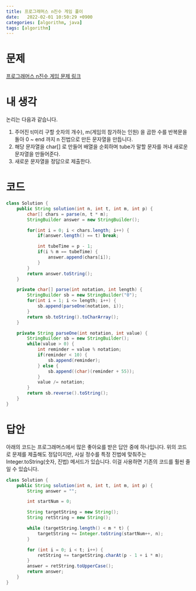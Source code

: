```yaml
---
title: 프로그래머스 n진수 게임 풀이
date:   2022-02-01 10:50:29 +0900
categories: [algorithm, java]
tags: [algorithm]
---
```


# 문제
[프로그래머스 n진수 게임 문제 링크](https://programmers.co.kr/learn/courses/30/lessons/17687)
# 내 생각
논리는 다음과 같습니다.
1. 주어진 t(미리 구할 숫자의 개수), m(게임의 참가하는 인원) 을 곱한 수를 반복문을 돌아 0 ~ end 까지 n 진법으로 만든 문자열을 만듭니다.
2. 해당 문자열을 char[] 로 만들어 배열을 순회하며 tube가 말할 문자를 꺼내 새로운 문자열을 만들어준다.
3. 새로운 문자열을 정답으로 제출한다.

# 코드
```java
class Solution {
    public String solution(int n, int t, int m, int p) {
        char[] chars = parse(n, t * m);
        StringBuilder answer = new StringBuilder();

        for(int i = 0; i < chars.length; i++) {
            if(answer.length() == t) break;

            int tubeTime = p - 1;
            if(i % m == tubeTime) {
                answer.append(chars[i]);
            }
        }
        return answer.toString();
    }

    private char[] parse(int notation, int length) {
        StringBuilder sb = new StringBuilder("0");
        for(int i = 1; i <= length; i++) {
            sb.append(parseOne(notation, i));
        }
        return sb.toString().toCharArray();
    }

    private String parseOne(int notation, int value) {
        StringBuilder sb = new StringBuilder();
        while(value > 0) {
            int reminder = value % notation;
            if(reminder < 10) {
                sb.append(reminder);
            } else {
                sb.append((char)(reminder + 55));
            }
            value /= notation;
        }
        return sb.reverse().toString();
    }
}
```
# 답안
아래의 코드는 프로그래머스에서 많은 좋아요를 받은 답안 중에 하나입니다.
위의 코드로 문제를 제출해도 정답이지만, 사실 정수를 특정 진법에 맞춰주는 Integer.toString(숫자, 진법) 메서드가 있습니다. 이걸 사용하면 기존의 코드를 훨씬 줄일 수 있습니다.
```java
class Solution {
    public String solution(int n, int t, int m, int p) {
        String answer = "";

        int startNum = 0;

        String targetString = new String();
        String retString = new String();

        while (targetString.length() < m * t) {
            targetString += Integer.toString(startNum++, n);
        }

        for (int i = 0; i < t; i++) {
            retString += targetString.charAt(p - 1 + i * m);
        }
        answer = retString.toUpperCase();
        return answer;
    }
}
```
